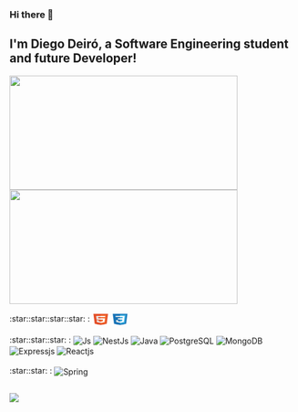 ### Hi there 👋
<link rel="stylesheet" href="https://cdn.jsdelivr.net/gh/devicons/devicon@v2.15.1/devicon.min.css">

## I'm Diego Deiró, a Software Engineering student and future Developer!

<a href="https://github.com/DiegoAndradeD/github-readme-stats">
  <img height=200 width=400 align="center" src="https://github-readme-stats.vercel.app/api?username=DiegoAndradeD&theme=radical" />
</a>
<a href="https://github.com/DiegoAndradeD/convoychat">
  <img height=200 width=400 align="center" src="https://github-readme-stats.vercel.app/api/top-langs?username=DiegoAndradeD&layout=compact&langs_count=8&card_width=320&theme=radical" />
</a>

<div style="display: inline_block">
  
  <div style="display: inline_block"><br> :star::star::star::star: :
     <img align="center" alt="HTML" height="20" width="30" src="https://raw.githubusercontent.com/devicons/devicon/master/icons/html5/html5-original.svg">
      <img align="center" alt="CSS" height="20" width="30" src="https://raw.githubusercontent.com/devicons/devicon/master/icons/css3/css3-original.svg">
  </div>
  
  <div style="display: inline_block"><br> :star::star::star: : 
    <img align="center" alt="Js" height="20" width="30" src="https://cdn.jsdelivr.net/gh/devicons/devicon/icons/javascript/javascript-original.svg">
    <img align="center" alt="NestJs" height="20" width="30" src="https://cdn.jsdelivr.net/gh/devicons/devicon/icons/nestjs/nestjs-plain.svg" />
    <img align="center" alt="Java" height="20" width="30" src="https://cdn.jsdelivr.net/gh/devicons/devicon/icons/java/java-original.svg"/>
    <img align="center" alt="PostgreSQL" height="20" width="30" src="https://cdn.jsdelivr.net/gh/devicons/devicon/icons/postgresql/postgresql-original.svg">
    <img align="center" alt="MongoDB" height="20" width="30" src="https://cdn.jsdelivr.net/gh/devicons/devicon/icons/mongodb/mongodb-original-wordmark.svg">
    <img align="center" alt="Expressjs" height="20" width="30" src="https://cdn.jsdelivr.net/gh/devicons/devicon/icons/express/express-original.svg" />
    <img align="center" alt="Reactjs" height="20" width="30" src="https://cdn.jsdelivr.net/gh/devicons/devicon/icons/react/react-original.svg" />
  </div>
  
  <div style="display: inline_block"><br> :star::star: :
    <img align="center" alt="Spring" height="20" width="30" src="https://cdn.jsdelivr.net/gh/devicons/devicon/icons/spring/spring-original.svg">
  </div>
    
</div>


  
  ##
 
<div> 
  <a href="https://www.linkedin.com/in/diego-deir%C3%B3-067822248/" target="_blank"><img src="https://img.shields.io/badge/-LinkedIn-%230077B5?style=for-the-badge&logo=linkedin&logoColor=white" target="_blank"></a> 
  
</div>

